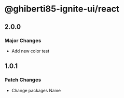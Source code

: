 # @ghiberti85-ignite-ui/react

## 2.0.0

### Major Changes

- Add new color test

## 1.0.1

### Patch Changes

- Change packages Name

